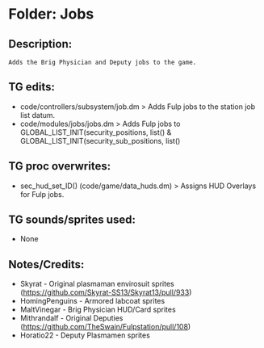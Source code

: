 # Folder: Jobs

## Description:

	Adds the Brig Physician and Deputy jobs to the game.

## TG edits:

- code/controllers/subsystem/job.dm > Adds Fulp jobs to the station job list datum.
- code/modules/jobs/jobs.dm > Adds Fulp jobs to GLOBAL_LIST_INIT(security_positions, list() & GLOBAL_LIST_INIT(security_sub_positions, list()

## TG proc overwrites:

- sec_hud_set_ID() (code/game/data_huds.dm) > Assigns HUD Overlays for Fulp jobs.

## TG sounds/sprites used:

- None

## Notes/Credits:

- Skyrat - Original plasmaman envirosuit sprites (https://github.com/Skyrat-SS13/Skyrat13/pull/933)
- HomingPenguins - Armored labcoat sprites
- MaltVinegar - Brig Physician HUD/Card sprites
- Mithrandalf - Original Deputies (https://github.com/TheSwain/Fulpstation/pull/108)
- Horatio22 - Deputy Plasmamen sprites
